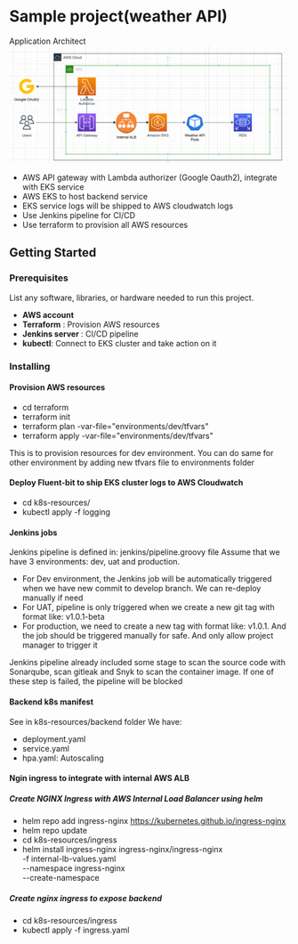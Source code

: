 # Sample project(weather API)
Application Architect
![application architect](./diagram.PNG)

- AWS API gateway with Lambda authorizer (Google Oauth2), integrate with EKS service
- AWS EKS to host backend service
- EKS service logs will be shipped to AWS cloudwatch logs
- Use Jenkins pipeline for CI/CD
- Use terraform to provision all AWS resources


## Getting Started

### Prerequisites
List any software, libraries, or hardware needed to run this project.
 - **AWS account**
 - **Terraform** : Provision AWS resources
 - **Jenkins server** : CI/CD pipeline
 - **kubectl**: Connect to EKS cluster and take action on it


### Installing
#### Provision AWS resources
- cd terraform
- terraform init
- terraform plan -var-file="environments/dev/tfvars"
- terraform apply -var-file="environments/dev/tfvars"

This is to provision resources for dev environment. You can do same for other environment by adding new tfvars file to environments folder

#### Deploy Fluent-bit to ship EKS cluster logs to AWS Cloudwatch

- cd k8s-resources/
- kubectl apply -f logging

#### Jenkins jobs
Jenkins pipeline is defined in: jenkins/pipeline.groovy file
Assume that we have 3 environments: dev, uat and production.
- For Dev environment, the Jenkins job will be automatically triggered when we have new commit to develop branch. We can re-deploy manually if need
- For UAT, pipeline is only triggered when we create a new git tag with format like: v1.0.1-beta
- For production, we  need to create a new tag with format like: v1.0.1. And the job should be triggered manually for safe. And only allow project manager to trigger it

Jenkins pipeline already included some stage to scan the source code with Sonarqube, scan gitleak and Snyk to scan the container image. If one of these step is failed, the pipeline will be blocked 

#### Backend k8s manifest
See in k8s-resources/backend folder
We have:
- deployment.yaml
- service.yaml
- hpa.yaml: Autoscaling 
#### Ngin ingress to integrate with internal AWS ALB
##### Create NGINX Ingress with AWS Internal Load Balancer using helm

- helm repo add ingress-nginx https://kubernetes.github.io/ingress-nginx
- helm repo update
- cd k8s-resources/ingress
- helm install ingress-nginx ingress-nginx/ingress-nginx \
        -f internal-lb-values.yaml \
        --namespace ingress-nginx \
        --create-namespace

##### Create nginx ingress to expose backend
- cd k8s-resources/ingress
- kubectl apply -f ingress.yaml

